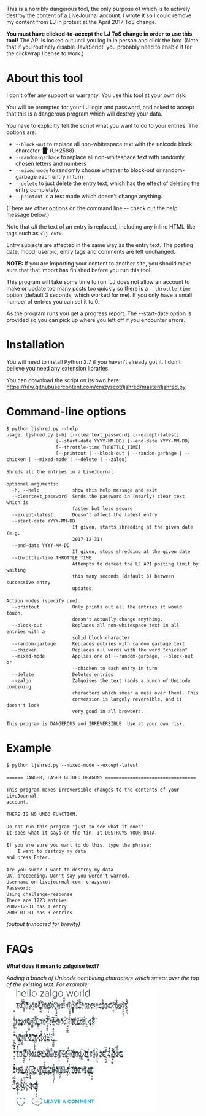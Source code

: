 This is a horribly dangerous tool, the only purpose of which is to actively
destroy the content of a LiveJournal account. I wrote it so I could remove
my content from LJ in protest at the April 2017 ToS change.

**You must have clicked-to-accept the LJ ToS change in order to use this
tool!** The API is locked out until you log in in person and click the box.
(Note that if you routinely disable JavaScript, you probably need to enable
it for the clickwrap license to work.)

# About this tool #

I don't offer any support or warranty. You use this tool at your own risk.

You will be prompted for your LJ login and password, and asked to accept that this is a dangerous
program which will destroy your data.

You have to explicitly tell the script what you want to do to your entries.
The options are:

* `--block-out` to replace all non-whitespace text with the unicode block character '█' (U+2588)
* `--random-garbage` to replace all non-whitespace text with randomly chosen letters and numbers
* `--mixed-mode` to randomly choose whether to block-out or random-garbage each entry in turn
* `--delete` to just delete the entry text, which has the effect of deleting the entry completely.
* `--printout` is a test mode which doesn't change anything.

(There are other options on the command line -- check out the help message below.)

Note that *all* the text of an entry is replaced, including any inline HTML-like tags such as `<lj-cut>`. 

Entry subjects are affected in the same way as the entry text. The posting
date, mood, userpic, entry tags and comments are left unchanged.

**NOTE:** If you are importing your content to another site, you should make
sure that that import has finished before you run this tool.

This program will take some time to run. LJ does not allow an account to make
or update too many posts too quickly so there is a `--throttle-time` option
(default 3 seconds, which worked for me).  If you only have a small number of entries you
can set it to 0.

As the program runs you get a progress report. The --start-date option is
provided so you can pick up where you left off if you encounter errors.

# Installation #

You will need to install Python 2.7 if you haven't already got it. I don't believe you need any extension libraries.

You can download the script on its own here: https://raw.githubusercontent.com/crazyscot/ljshred/master/ljshred.py

# Command-line options #

~~~~
$ python ljshred.py --help
usage: ljshred.py [-h] [--cleartext_password] [--except-latest]
                  [--start-date YYYY-MM-DD] [--end-date YYYY-MM-DD]
                  [--throttle-time THROTTLE_TIME]
                  [--printout | --block-out | --random-garbage | --chicken | --mixed-mode | --delete | --zalgo]

Shreds all the entries in a LiveJournal.

optional arguments:
  -h, --help            show this help message and exit
  --cleartext_password  Sends the password in (nearly) clear text, which is
                        faster but less secure
  --except-latest       Doesn't affect the latest entry
  --start-date YYYY-MM-DD
                        If given, starts shredding at the given date (e.g.
                        2017-12-31)
  --end-date YYYY-MM-DD
                        If given, stops shredding at the given date
  --throttle-time THROTTLE_TIME
                        Attempts to defeat the LJ API posting limit by waiting
                        this many seconds (default 3) between successive entry
                        updates.

Action modes (specify one):
  --printout            Only prints out all the entries it would touch,
                        doesn't actually change anything.
  --block-out           Replaces all non-whitespace text in all entries with a
                        solid block character
  --random-garbage      Replaces entries with random garbage text
  --chicken             Replaces all words with the word "chicken"
  --mixed-mode          Applies one of --random-garbage, --block-out or
                        --chicken to each entry in turn
  --delete              Deletes entries
  --zalgo               Zalgoises the text (adds a bunch of Unicode combining
                        characters which smear a mess over them). This
                        conversion is largely reversible, and it doesn't look
                        very good in all browsers.

This program is DANGEROUS and IRREVERSIBLE. Use at your own risk.
~~~~

# Example #

~~~~
$ python ljshred.py --mixed-mode --except-latest

====== DANGER, LASER GUIDED DRAGONS =================================

This program makes irreversible changes to the contents of your LiveJournal
account.

THERE IS NO UNDO FUNCTION.

Do not run this program "just to see what it does".
It does what it says on the tin. It DESTROYS YOUR DATA.

If you are sure you want to do this, type the phrase:
    I want to destroy my data
and press Enter.
        
Are you sure? I want to destroy my data
OK, proceeding. Don't say you weren't warned.
Username on livejournal.com: crazyscot
Password: 
Using challenge-response
There are 1723 entries
2002-12-31 has 1 entry
2003-01-01 has 3 entries
~~~~
*(output truncated for brevity)*

# FAQs #

**What does it mean to zalgoise text?**

*Adding a bunch of Unicode combining characters which smear over the top of the existing text. For example: ![Zalgoised text example](zalgo-example.png)*
